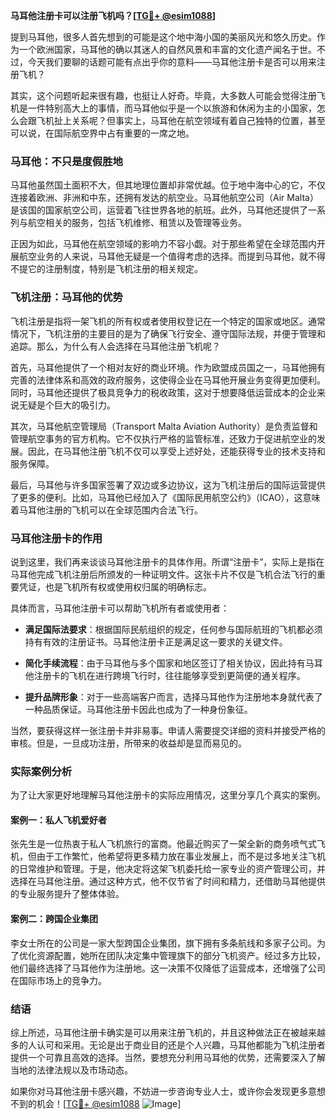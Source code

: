 **马耳他注册卡可以注册飞机吗？[[TG💪+ @esim1088](https://t.me/s/esim1088)]**

提到马耳他，很多人首先想到的可能是这个地中海小国的美丽风光和悠久历史。作为一个欧洲国家，马耳他的确以其迷人的自然风景和丰富的文化遗产闻名于世。不过，今天我们要聊的话题可能有点出乎你的意料——马耳他注册卡是否可以用来注册飞机？

其实，这个问题听起来很有趣，也挺让人好奇。毕竟，大多数人可能会觉得注册飞机是一件特别高大上的事情，而马耳他似乎是一个以旅游和休闲为主的小国家，怎么会跟飞机扯上关系呢？但事实上，马耳他在航空领域有着自己独特的位置，甚至可以说，在国际航空界中占有重要的一席之地。

### 马耳他：不只是度假胜地

马耳他虽然国土面积不大，但其地理位置却非常优越。位于地中海中心的它，不仅连接着欧洲、非洲和中东，还拥有发达的航空业。马耳他航空公司（Air Malta）是该国的国家航空公司，运营着飞往世界各地的航班。此外，马耳他还提供了一系列与航空相关的服务，包括飞机维修、租赁以及管理等业务。

正因为如此，马耳他在航空领域的影响力不容小觑。对于那些希望在全球范围内开展航空业务的人来说，马耳他无疑是一个值得考虑的选择。而提到马耳他，就不得不提它的注册制度，特别是飞机注册的相关规定。

### 飞机注册：马耳他的优势

飞机注册是指将一架飞机的所有权或者使用权登记在一个特定的国家或地区。通常情况下，飞机注册的主要目的是为了确保飞行安全、遵守国际法规，并便于管理和追踪。那么，为什么有人会选择在马耳他注册飞机呢？

首先，马耳他提供了一个相对友好的商业环境。作为欧盟成员国之一，马耳他拥有完善的法律体系和高效的政府服务，这使得企业在马耳他开展业务变得更加便利。同时，马耳他还提供了极具竞争力的税收政策，这对于想要降低运营成本的企业来说无疑是个巨大的吸引力。

其次，马耳他航空管理局（Transport Malta Aviation Authority）是负责监督和管理航空事务的官方机构。它不仅执行严格的监管标准，还致力于促进航空业的发展。因此，在马耳他注册飞机不仅可以享受上述好处，还能获得专业的技术支持和服务保障。

最后，马耳他与许多国家签署了双边或多边协议，这为飞机注册后的国际运营提供了更多的便利。比如，马耳他已经加入了《国际民用航空公约》（ICAO），这意味着马耳他注册的飞机可以在全球范围内合法飞行。

### 马耳他注册卡的作用

说到这里，我们再来谈谈马耳他注册卡的具体作用。所谓“注册卡”，实际上是指在马耳他完成飞机注册后所颁发的一种证明文件。这张卡片不仅是飞机合法飞行的重要凭证，也是飞机所有权或使用权归属的明确标志。

具体而言，马耳他注册卡可以帮助飞机所有者或使用者：

- **满足国际法要求**：根据国际民航组织的规定，任何参与国际航班的飞机都必须持有有效的注册证书。马耳他注册卡正是满足这一要求的关键文件。
  
- **简化手续流程**：由于马耳他与多个国家和地区签订了相关协议，因此持有马耳他注册卡的飞机在进行跨境飞行时，往往能够享受到更简便的通关程序。

- **提升品牌形象**：对于一些高端客户而言，选择马耳他作为注册地本身就代表了一种品质保证。马耳他注册卡因此也成为了一种身份象征。

当然，要获得这样一张注册卡并非易事。申请人需要提交详细的资料并接受严格的审核。但是，一旦成功注册，所带来的收益却是显而易见的。

### 实际案例分析

为了让大家更好地理解马耳他注册卡的实际应用情况，这里分享几个真实的案例。

#### 案例一：私人飞机爱好者
张先生是一位热衷于私人飞机旅行的富商。他最近购买了一架全新的商务喷气式飞机，但由于工作繁忙，他希望将更多精力放在事业发展上，而不是过多地关注飞机的日常维护和管理。于是，他决定将这架飞机委托给一家专业的资产管理公司，并选择在马耳他注册。通过这种方式，他不仅节省了时间和精力，还借助马耳他提供的专业服务提升了整体体验。

#### 案例二：跨国企业集团
李女士所在的公司是一家大型跨国企业集团，旗下拥有多条航线和多家子公司。为了优化资源配置，她所在团队决定集中管理旗下的部分飞机资产。经过多方比较，他们最终选择了马耳他作为注册地。这一决策不仅降低了运营成本，还增强了公司在国际市场上的竞争力。

### 结语

综上所述，马耳他注册卡确实是可以用来注册飞机的，并且这种做法正在被越来越多的人认可和采用。无论是出于商业目的还是个人兴趣，马耳他都能为飞机注册者提供一个可靠且高效的选择。当然，要想充分利用马耳他的优势，还需要深入了解当地的法律法规以及市场动态。

如果你对马耳他注册卡感兴趣，不妨进一步咨询专业人士，或许你会发现更多意想不到的机会！[[TG💪+ @esim1088](https://t.me/s/esim1088) ![Image](https://i.postimg.cc/4NQfJmqS/Snipaste-2025-05-13-00-14-12.png)]